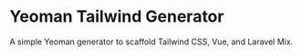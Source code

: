 # Yeoman Tailwind Generator
A simple Yeoman generator to scaffold Tailwind CSS, Vue, and Laravel Mix.
